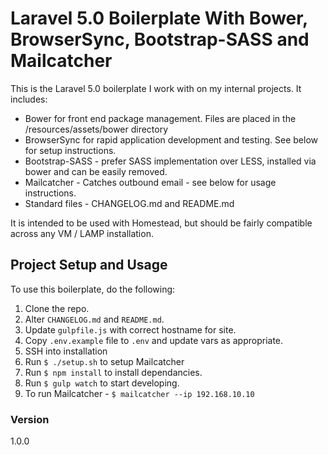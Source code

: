 # Laravel 5.0 Boilerplate With Bower, BrowserSync, Bootstrap-SASS and Mailcatcher

This is the Laravel 5.0 boilerplate I work with on my internal projects. It includes:

  - Bower for front end package management. Files are placed in the /resources/assets/bower directory
  - BrowserSync for rapid application development and testing. See below for setup instructions.
  - Bootstrap-SASS - prefer SASS implementation over LESS, installed via bower and can be easily removed.
  - Mailcatcher - Catches outbound email - see below for usage instructions.
  - Standard files - CHANGELOG.md and README.md
  
It is intended to be used with Homestead, but should be fairly compatible across any VM / LAMP installation.

## Project Setup and Usage

To use this boilerplate, do the following: 

1. Clone the repo.
2. Alter `CHANGELOG.md` and `README.md`.
3. Update `gulpfile.js` with correct hostname for site.
4. Copy `.env.example` file to `.env` and update vars as appropriate.
5. SSH into installation
6. Run `$ ./setup.sh` to setup Mailcatcher
7. Run `$ npm install` to install dependancies.
8. Run `$ gulp watch` to start developing.
9. To run Mailcatcher - `$ mailcatcher --ip 192.168.10.10`

### Version
1.0.0